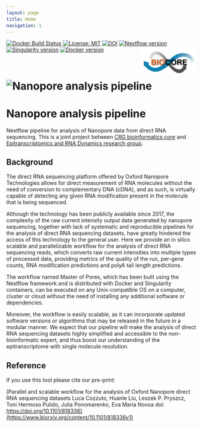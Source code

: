 ```yaml
---
layout: page
title: Home
navigation: 1
---
```


[![Docker Build Status](https://img.shields.io/docker/automated/biocorecrg/nanopore.svg)](https://cloud.docker.com/u/biocorecrg/repository/docker/biocorecrg/nanopore/builds)
[![License: MIT](https://img.shields.io/badge/License-MIT-yellow.svg)](https://opensource.org/licenses/MIT)
[![DOI](https://zenodo.org/badge/DOI/10.5281/zenodo.3518291.svg)](https://doi.org/10.5281/zenodo.3518291)
[![Nextflow version](https://img.shields.io/badge/Nextflow-19.10.0-brightgreen)](https://www.nextflow.io/)
[![Singularity version](https://img.shields.io/badge/Singularity-v2.6.1-green.svg)](https://www.sylabs.io/)
[![Docker version](https://img.shields.io/badge/Docker-v19.03-blue)](https://www.docker.com/)
<img align="right" href="https://biocore.crg.eu/" src="https://raw.githubusercontent.com/CRG-CNAG/BioCoreMiscOpen/master/logo/biocore-logo_small.png" />

<br/>

# ![Nanopore analysis pipeline](https://raw.githubusercontent.com/biocorecrg/master_of_pores/master/docs/logo_master.jpg) 

# Nanopore analysis pipeline
Nextflow pipeline for analysis of Nanopore data from direct RNA sequencing. This is a joint project between [CRG bioinformatics core](https://biocore.crg.eu/) and [Epitranscriptomics and RNA Dynamics research group](https://www.crg.eu/en/programmes-groups/novoa-lab).  

## Background

The direct RNA sequencing platform offered by Oxford Nanopore Technologies allows for direct measurement of RNA molecules without the need of conversion to complementary DNA (cDNA), and as such, is virtually capable of detecting any given RNA modification present in the molecule that is being sequenced.

Although the technology has been publicly available since 2017, the complexity of the raw current intensity output data generated by nanopore sequencing, together with lack of systematic and reproducible pipelines for the analysis of direct RNA sequencing datasets, have greatly hindered the access of this technology to the general user. Here we provide an in silico scalable and parallelizable workflow for the analysis of direct RNA sequencing reads, which converts raw current intensities into multiple types of processed data, providing metrics of the quality of the run, per-gene counts, RNA modification predictions and polyA tail length predictions.


The workflow named Master of Pores, which has been built using the Nextflow framework and is distributed with Docker and Singularity containers, can be executed on any Unix-compatible OS on a computer, cluster or cloud without the need of installing any additional software or dependencies.


Moreover, the workflow is easily scalable, as it can incorporate updated software versions or algorithms that may be released in the future in a modular manner. We expect that our pipeline will make the analysis of direct RNA sequencing datasets highly simplified and accessible to the non-bioinformatic expert, and thus boost our understanding of the epitranscriptome with single molecule resolution.

## Reference
If you use this tool please cite our pre-print:

[Parallel and scalable workflow for the analysis of Oxford Nanopore direct RNA sequencing datasets
Luca Cozzuto, Huanle Liu, Leszek P. Pryszcz, Toni Hermoso Pulido, Julia Ponomarenko, Eva Maria Novoa
doi: https://doi.org/10.1101/818336](https://www.biorxiv.org/content/10.1101/818336v1)




